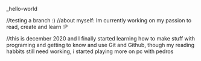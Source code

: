 _hello-world

//testing a branch :)
//about myself: Im currently working on my passion to read, create and learn :P

//this is december 2020 and I finally started learning how to make stuff with programing and getting to know and use Git and Github, though my reading habbits still need working, i started playing more on pc with pedros
